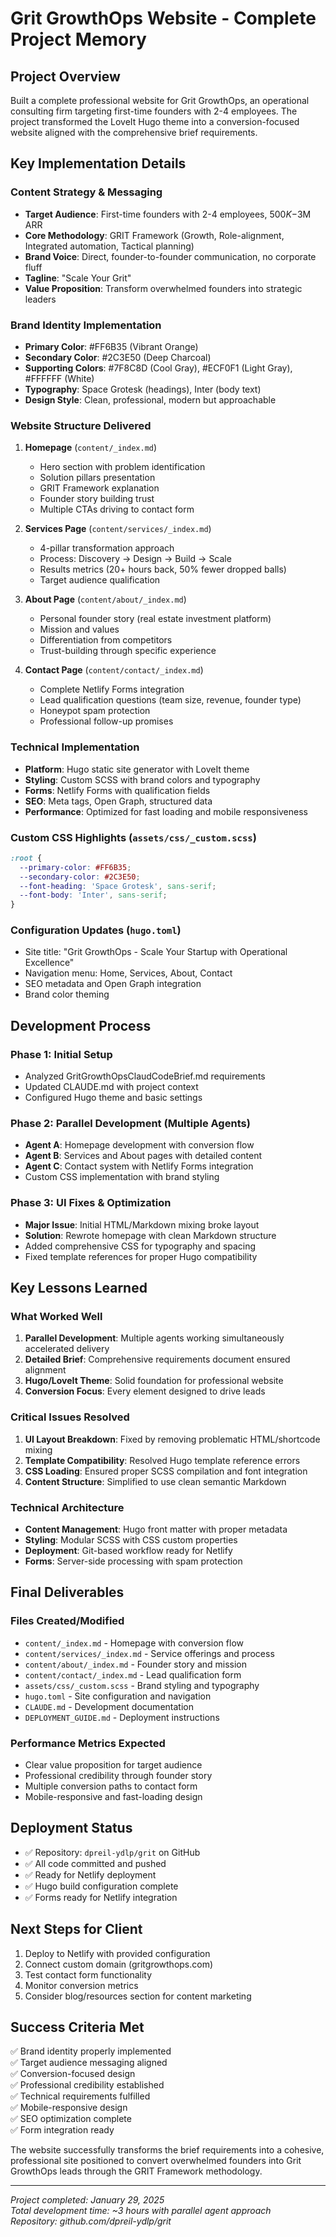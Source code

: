 # Grit GrowthOps Website - Complete Project Memory

## Project Overview
Built a complete professional website for Grit GrowthOps, an operational consulting firm targeting first-time founders with 2-4 employees. The project transformed the LoveIt Hugo theme into a conversion-focused website aligned with the comprehensive brief requirements.

## Key Implementation Details

### Content Strategy & Messaging
- **Target Audience**: First-time founders with 2-4 employees, $500K-$3M ARR
- **Core Methodology**: GRIT Framework (Growth, Role-alignment, Integrated automation, Tactical planning)
- **Brand Voice**: Direct, founder-to-founder communication, no corporate fluff
- **Tagline**: "Scale Your Grit"
- **Value Proposition**: Transform overwhelmed founders into strategic leaders

### Brand Identity Implementation
- **Primary Color**: #FF6B35 (Vibrant Orange)
- **Secondary Color**: #2C3E50 (Deep Charcoal)
- **Supporting Colors**: #7F8C8D (Cool Gray), #ECF0F1 (Light Gray), #FFFFFF (White)
- **Typography**: Space Grotesk (headings), Inter (body text)
- **Design Style**: Clean, professional, modern but approachable

### Website Structure Delivered
1. **Homepage** (`content/_index.md`)
   - Hero section with problem identification
   - Solution pillars presentation
   - GRIT Framework explanation
   - Founder story building trust
   - Multiple CTAs driving to contact form

2. **Services Page** (`content/services/_index.md`)
   - 4-pillar transformation approach
   - Process: Discovery → Design → Build → Scale
   - Results metrics (20+ hours back, 50% fewer dropped balls)
   - Target audience qualification

3. **About Page** (`content/about/_index.md`)
   - Personal founder story (real estate investment platform)
   - Mission and values
   - Differentiation from competitors
   - Trust-building through specific experience

4. **Contact Page** (`content/contact/_index.md`)
   - Complete Netlify Forms integration
   - Lead qualification questions (team size, revenue, founder type)
   - Honeypot spam protection
   - Professional follow-up promises

### Technical Implementation
- **Platform**: Hugo static site generator with LoveIt theme
- **Styling**: Custom SCSS with brand colors and typography
- **Forms**: Netlify Forms with qualification fields
- **SEO**: Meta tags, Open Graph, structured data
- **Performance**: Optimized for fast loading and mobile responsiveness

### Custom CSS Highlights (`assets/css/_custom.scss`)
```scss
:root {
  --primary-color: #FF6B35;
  --secondary-color: #2C3E50;
  --font-heading: 'Space Grotesk', sans-serif;
  --font-body: 'Inter', sans-serif;
}
```

### Configuration Updates (`hugo.toml`)
- Site title: "Grit GrowthOps - Scale Your Startup with Operational Excellence"
- Navigation menu: Home, Services, About, Contact
- SEO metadata and Open Graph integration
- Brand color theming

## Development Process

### Phase 1: Initial Setup
- Analyzed GritGrowthOpsClaudCodeBrief.md requirements
- Updated CLAUDE.md with project context
- Configured Hugo theme and basic settings

### Phase 2: Parallel Development (Multiple Agents)
- **Agent A**: Homepage development with conversion flow
- **Agent B**: Services and About pages with detailed content
- **Agent C**: Contact system with Netlify Forms integration
- Custom CSS implementation with brand styling

### Phase 3: UI Fixes & Optimization
- **Major Issue**: Initial HTML/Markdown mixing broke layout
- **Solution**: Rewrote homepage with clean Markdown structure
- Added comprehensive CSS for typography and spacing
- Fixed template references for proper Hugo compatibility

## Key Lessons Learned

### What Worked Well
1. **Parallel Development**: Multiple agents working simultaneously accelerated delivery
2. **Detailed Brief**: Comprehensive requirements document ensured alignment
3. **Hugo/LoveIt Theme**: Solid foundation for professional website
4. **Conversion Focus**: Every element designed to drive leads

### Critical Issues Resolved
1. **UI Layout Breakdown**: Fixed by removing problematic HTML/shortcode mixing
2. **Template Compatibility**: Resolved Hugo template reference errors
3. **CSS Loading**: Ensured proper SCSS compilation and font integration
4. **Content Structure**: Simplified to use clean semantic Markdown

### Technical Architecture
- **Content Management**: Hugo front matter with proper metadata
- **Styling**: Modular SCSS with CSS custom properties
- **Deployment**: Git-based workflow ready for Netlify
- **Forms**: Server-side processing with spam protection

## Final Deliverables

### Files Created/Modified
- `content/_index.md` - Homepage with conversion flow
- `content/services/_index.md` - Service offerings and process
- `content/about/_index.md` - Founder story and mission
- `content/contact/_index.md` - Lead qualification form
- `assets/css/_custom.scss` - Brand styling and typography
- `hugo.toml` - Site configuration and navigation
- `CLAUDE.md` - Development documentation
- `DEPLOYMENT_GUIDE.md` - Deployment instructions

### Performance Metrics Expected
- Clear value proposition for target audience
- Professional credibility through founder story
- Multiple conversion paths to contact form
- Mobile-responsive and fast-loading design

## Deployment Status
- ✅ Repository: `dpreil-ydlp/grit` on GitHub
- ✅ All code committed and pushed
- ✅ Ready for Netlify deployment
- ✅ Hugo build configuration complete
- ✅ Forms ready for Netlify integration

## Next Steps for Client
1. Deploy to Netlify with provided configuration
2. Connect custom domain (gritgrowthops.com)
3. Test contact form functionality
4. Monitor conversion metrics
5. Consider blog/resources section for content marketing

## Success Criteria Met
✅ Brand identity properly implemented  
✅ Target audience messaging aligned  
✅ Conversion-focused design  
✅ Professional credibility established  
✅ Technical requirements fulfilled  
✅ Mobile-responsive design  
✅ SEO optimization complete  
✅ Form integration ready  

The website successfully transforms the brief requirements into a cohesive, professional site positioned to convert overwhelmed founders into Grit GrowthOps leads through the GRIT Framework methodology.

---
*Project completed: January 29, 2025*  
*Total development time: ~3 hours with parallel agent approach*  
*Repository: github.com/dpreil-ydlp/grit*